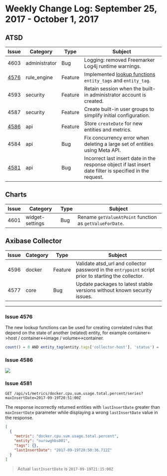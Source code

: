 # Weekly Change Log: September 25, 2017 - October 1, 2017

## ATSD

| Issue| Category    | Type    | Subject              |
|------|-------------|---------|----------------------|
| 4603 | administrator | Bug | Logging: removed Freemarker Log4j runtime warnings.  |
| [4576](#issue-4576) | rule_engine | Feature | Implemented [lookup functions](../../rule-engine/functions.md#lookup) `entity_tags` and `entity_tag`.  |
| 4593 | security | Feature | Retain session when the built-in administrator account is created. |
| 4587 | security | Feature | Create built-in user groups to simplify initial configuration. |
| [4586](#issue-4586) | api | Feature | Store `createDate` for new entities and metrics. |
| 4584 | api | Bug | Fix concurrency error when deleting a large set of entities using Meta API. |
| [4581](#issue-4581) | api | Bug | Incorrect last insert date in the response object if last insert date filter is specified in the request. |

## Charts

| Issue| Category    | Type    | Subject              |
|------|-------------|---------|----------------------|
| 4601 | widget-settings | Bug | Rename `getValueAtPoint` function as `getValueForDate`. |

## Axibase Collector

| Issue| Category    | Type    | Subject              |
|------|-------------|---------|----------------------|
| 4596 | docker | Feature | Validate atsd_url and collector password in the `entrypoint` script prior to starting the collector. |
| 4577 | core | Bug | Update packages to latest stable versions without known security issues. |

---

### Issue 4576

The new lookup functions can be used for creating correlated rules that depend on the state of another (related) entity, for example container<->host / container<->image / volume<->container.

```javascript
count() = 0 AND entity_tag(entity.tags['collector-host'], 'status') = 'running'
```

### Issue 4586

![](./Images/entity_created_date.png)

### Issue 4581

```ls
GET /api/v1/metrics/docker.cpu.sum.usage.total.percent/series?maxInsertDate=2017-09-19T20:51:00Z
```

The response incorrectly returned entities with `lastInsertDate` greater than `maxInsertDate` parameter while displaying a wrong `lastInsertDate` value in the response.

```json
[
  {
    "metric": "docker.cpu.sum.usage.total.percent",
    "entity": "nurswghbs001",
    "tags": {},
    "lastInsertDate": "2017-09-19T20:50:36.712Z"
  }
]
```

> Actual `lastInsertDate` is `2017-09-19T21:15:00Z`
